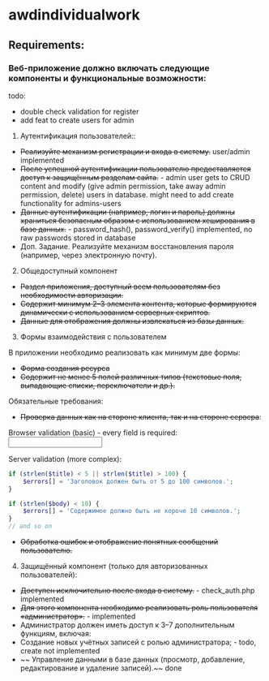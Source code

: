 # awdindividualwork

## Requirements:

### Веб-приложение должно включать следующие компоненты и функциональные возможности:


todo:
- double check validation for register
- add feat to create users for admin


1. Аутентификация пользователей::

- ~~Реализуйте механизм регистрации и входа в систему.~~ user/admin implemented
- ~~После успешной аутентификации пользователю предоставляется доступ к защищённым разделам сайта.~~ - admin user gets to CRUD content and modify (give admin permission, take away admin permission, delete) users in database. might need to add create functionality for admins-users 
- ~~Данные аутентификации (например, логин и пароль) должны храниться безопасным образом с использованием хеширования в базе данных.~~ - password_hash(), password_verify() implemented, no raw passwords stored in database
- Доп. Задание. Реализуйте механизм восстановления пароля (например, через электронную почту).

2. Общедоступный компонент

- ~~Раздел приложения, доступный всем пользователям без необходимости авторизации.~~
- ~~Содержит минимум 2–3 элемента контента, которые формируются динамически с использованием серверных скриптов.~~
- ~~Данные для отображения должны извлекаться из базы данных.~~

3. Формы взаимодействия с пользователем

В приложении необходимо реализовать как минимум две формы:

- ~~Форма создания ресурса~~
- ~~Содержит не менее 5 полей различных типов (текстовые поля, выпадающие списки, переключатели и др.).~~

Обязательные требования:
- ~~Проверка данных как на стороне клиента, так и на стороне сервера~~: 

Browser validation (basic) - every field is required: <input type="text" name="title" required>

Server validation (more complex):  
```php
if (strlen($title) < 5 || strlen($title) > 100) {
    $errors[] = 'Заголовок должен быть от 5 до 100 символов.';
}

if (strlen($body) < 10) {
    $errors[] = 'Содержимое должно быть не короче 10 символов.';
}
// and so on
```

- ~~Обработка ошибок и отображение понятных сообщений пользователю.~~

4. Защищённый компонент (только для авторизованных пользователей):
- ~~Доступен исключительно после входа в систему.~~ - check_auth.php implemented
- ~~Для этого компонента необходимо реализовать роль пользователя «администратор».~~ - implemented
- Администратор должен иметь доступ к 3–7 дополнительным функциям, включая:
- Создание новых учётных записей с ролью администратора; - todo, create not implemented
- ~~ Управление данными в базе данных (просмотр, добавление, редактирование и удаление записей).~~ done
